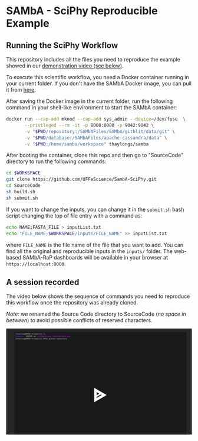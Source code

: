 # SAMbA - SciPhy Reproducible Example

## Running the SciPhy Workflow

This repository includes all the files you need to reproduce the example showed in our [demonstration video (see below)](https://github.com/UFFeScience/SambA-SciPhy#a-session-recorded).

To execute this scientific workflow, you need a Docker container running in your current folder.
If you don't have the SAMbA Docker image, you can pull it from [here](https://github.com/UFFeScience/SAMbA#download-docker-image).

After saving the Docker image in the current folder, run the following command in your shell-like environment to start the SAMbA container:

```bash
docker run --cap-add mknod --cap-add sys_admin --device=/dev/fuse  \
       --privileged --rm -it -p 8000:8000 -p 9042:9042 \
       -v "$PWD/repository:/SAMbAFiles/SAMbA/gitblit/data/git" \
       -v "$PWD/database:/SAMbAFiles/apache-cassandra/data" \
       -v "$PWD:/home/samba/workspace" thaylongs/samba
```

After booting the container, clone this repo and then go to "SourceCode" directory to run the following commands:

```bash
cd $WORKSPACE
git clone https://github.com/UFFeScience/SambA-SciPhy.git
cd SourceCode
sh build.sh
sh submit.sh
```

If you want to change the inputs, you can change it in the ```submit.sh``` bash script changing the top of file entry with a command as:

``` bash
echo NAME;FASTA_FILE > inputList.txt
echo "FILE_NAME;$WORKSPACE/inputs/FILE_NAME" >> inputList.txt
```

where ```FILE_NAME``` is the file name of the file that you want to add.
You can find all the original and reproducible inputs in the ```inputs/``` folder.
The web-based SAMbA-RaP dashboards will be available in your browser at ```https://localhost:8000```.

## A session recorded

The video below shows the sequence of commands you need to reproduce this workflow once the repository was already cloned.

*Note:* we renamed the Source Code directory to SourceCode (*no space in between*) to avoid possible conflicts of reserved characters.

<a href="https://asciinema.org/a/ndWMECaBxT9Sdld8DuCp04fHO" target="_blank">


![](sciphy.png)

</a>


